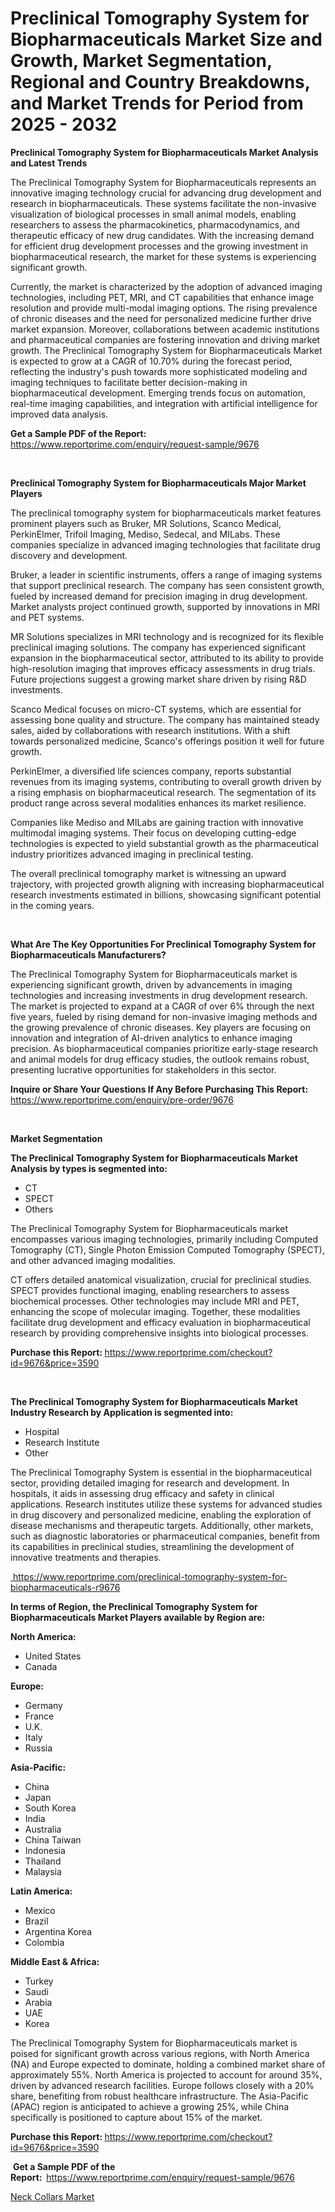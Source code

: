 <p><h1>Preclinical Tomography System for Biopharmaceuticals Market Size and Growth, Market Segmentation, Regional and Country Breakdowns, and Market Trends for Period from 2025 -  2032</h1></p><p><strong>Preclinical Tomography System for Biopharmaceuticals Market Analysis and Latest Trends</strong></p>
<p><p>The Preclinical Tomography System for Biopharmaceuticals represents an innovative imaging technology crucial for advancing drug development and research in biopharmaceuticals. These systems facilitate the non-invasive visualization of biological processes in small animal models, enabling researchers to assess the pharmacokinetics, pharmacodynamics, and therapeutic efficacy of new drug candidates. With the increasing demand for efficient drug development processes and the growing investment in biopharmaceutical research, the market for these systems is experiencing significant growth.</p><p>Currently, the market is characterized by the adoption of advanced imaging technologies, including PET, MRI, and CT capabilities that enhance image resolution and provide multi-modal imaging options. The rising prevalence of chronic diseases and the need for personalized medicine further drive market expansion. Moreover, collaborations between academic institutions and pharmaceutical companies are fostering innovation and driving market growth. The Preclinical Tomography System for Biopharmaceuticals Market is expected to grow at a CAGR of 10.70% during the forecast period, reflecting the industry's push towards more sophisticated modeling and imaging techniques to facilitate better decision-making in biopharmaceutical development. Emerging trends focus on automation, real-time imaging capabilities, and integration with artificial intelligence for improved data analysis.</p></p>
<p><strong>Get a Sample PDF of the Report:&nbsp;</strong> <a href="https://www.reportprime.com/enquiry/request-sample/9676?utm_campaign=2810&utm_medium=2&utm_source=Github&utm_content=ia&utm_term=20032025&utm_id=preclinical-tomography-system-for-biopharmaceuticals">https://www.reportprime.com/enquiry/request-sample/9676</a></p>
<p>&nbsp;</p>
<p><strong>Preclinical Tomography System for Biopharmaceuticals Major Market Players</strong></p>
<p><p>The preclinical tomography system for biopharmaceuticals market features prominent players such as Bruker, MR Solutions, Scanco Medical, PerkinElmer, Trifoil Imaging, Mediso, Sedecal, and MILabs. These companies specialize in advanced imaging technologies that facilitate drug discovery and development.</p><p>Bruker, a leader in scientific instruments, offers a range of imaging systems that support preclinical research. The company has seen consistent growth, fueled by increased demand for precision imaging in drug development. Market analysts project continued growth, supported by innovations in MRI and PET systems.</p><p>MR Solutions specializes in MRI technology and is recognized for its flexible preclinical imaging solutions. The company has experienced significant expansion in the biopharmaceutical sector, attributed to its ability to provide high-resolution imaging that improves efficacy assessments in drug trials. Future projections suggest a growing market share driven by rising R&D investments.</p><p>Scanco Medical focuses on micro-CT systems, which are essential for assessing bone quality and structure. The company has maintained steady sales, aided by collaborations with research institutions. With a shift towards personalized medicine, Scanco's offerings position it well for future growth.</p><p>PerkinElmer, a diversified life sciences company, reports substantial revenues from its imaging systems, contributing to overall growth driven by a rising emphasis on biopharmaceutical research. The segmentation of its product range across several modalities enhances its market resilience.</p><p>Companies like Mediso and MILabs are gaining traction with innovative multimodal imaging systems. Their focus on developing cutting-edge technologies is expected to yield substantial growth as the pharmaceutical industry prioritizes advanced imaging in preclinical testing.</p><p>The overall preclinical tomography market is witnessing an upward trajectory, with projected growth aligning with increasing biopharmaceutical research investments estimated in billions, showcasing significant potential in the coming years.</p></p>
<p>&nbsp;</p>
<p><strong>What Are The Key Opportunities For Preclinical Tomography System for Biopharmaceuticals Manufacturers?</strong></p>
<p><p>The Preclinical Tomography System for Biopharmaceuticals market is experiencing significant growth, driven by advancements in imaging technologies and increasing investments in drug development research. The market is projected to expand at a CAGR of over 6% through the next five years, fueled by rising demand for non-invasive imaging methods and the growing prevalence of chronic diseases. Key players are focusing on innovation and integration of AI-driven analytics to enhance imaging precision. As biopharmaceutical companies prioritize early-stage research and animal models for drug efficacy studies, the outlook remains robust, presenting lucrative opportunities for stakeholders in this sector.</p></p>
<p><strong>Inquire or Share Your Questions If Any Before Purchasing This Report:</strong> <a href="https://www.reportprime.com/enquiry/pre-order/9676?utm_campaign=2810&utm_medium=2&utm_source=Github&utm_content=ia&utm_term=20032025&utm_id=preclinical-tomography-system-for-biopharmaceuticals">https://www.reportprime.com/enquiry/pre-order/9676</a></p>
<p>&nbsp;</p>
<p><strong>Market Segmentation</strong></p>
<p><strong>The Preclinical Tomography System for Biopharmaceuticals Market Analysis by types is segmented into:</strong></p>
<p><ul><li>CT</li><li>SPECT</li><li>Others</li></ul></p>
<p><p>The Preclinical Tomography System for Biopharmaceuticals market encompasses various imaging technologies, primarily including Computed Tomography (CT), Single Photon Emission Computed Tomography (SPECT), and other advanced imaging modalities. </p><p>CT offers detailed anatomical visualization, crucial for preclinical studies. SPECT provides functional imaging, enabling researchers to assess biochemical processes. Other technologies may include MRI and PET, enhancing the scope of molecular imaging. Together, these modalities facilitate drug development and efficacy evaluation in biopharmaceutical research by providing comprehensive insights into biological processes.</p></p>
<p><strong>Purchase this Report:&nbsp;</strong><a href="https://www.reportprime.com/checkout?id=9676&price=3590&utm_campaign=2810&utm_medium=2&utm_source=Github&utm_content=ia&utm_term=20032025&utm_id=preclinical-tomography-system-for-biopharmaceuticals">https://www.reportprime.com/checkout?id=9676&price=3590</a></p>
<p>&nbsp;</p>
<p><strong>The Preclinical Tomography System for Biopharmaceuticals Market Industry Research by Application is segmented into:</strong></p>
<p><ul><li>Hospital</li><li>Research Institute</li><li>Other</li></ul></p>
<p><p>The Preclinical Tomography System is essential in the biopharmaceutical sector, providing detailed imaging for research and development. In hospitals, it aids in assessing drug efficacy and safety in clinical applications. Research institutes utilize these systems for advanced studies in drug discovery and personalized medicine, enabling the exploration of disease mechanisms and therapeutic targets. Additionally, other markets, such as diagnostic laboratories or pharmaceutical companies, benefit from its capabilities in preclinical studies, streamlining the development of innovative treatments and therapies.</p></p>
<p><a href="https://www.reportprime.com/preclinical-tomography-system-for-biopharmaceuticals-r9676?utm_campaign=2810&utm_medium=2&utm_source=Github&utm_content=ia&utm_term=20032025&utm_id=preclinical-tomography-system-for-biopharmaceuticals">&nbsp;https://www.reportprime.com/preclinical-tomography-system-for-biopharmaceuticals-r9676</a></p>
<p><strong>In terms of Region, the Preclinical Tomography System for Biopharmaceuticals Market Players available by Region are:</strong></p>
<p>
    <p> <strong> North America: </strong>
        <ul>
            <li>United States</li>
            <li>Canada</li>
        </ul>
        </p> 
    <p> <strong> Europe: </strong>
        <ul>
            <li>Germany</li>
            <li>France</li>
            <li>U.K.</li>
            <li>Italy</li>
            <li>Russia</li>
        </ul>
        </p> 
    <p> <strong> Asia-Pacific: </strong>
        <ul>
            <li>China</li>
            <li>Japan</li>
            <li>South Korea</li>
            <li>India</li>
            <li>Australia</li>
            <li>China Taiwan</li>
            <li>Indonesia</li>
            <li>Thailand</li>
            <li>Malaysia</li>
        </ul>
        </p> 
    <p> <strong> Latin America: </strong>
        <ul>
            <li>Mexico</li>
            <li>Brazil</li>
            <li>Argentina Korea</li>
            <li>Colombia</li>
        </ul>
        </p> 
    <p> <strong> Middle East & Africa: </strong>
        <ul>
            <li>Turkey</li>
            <li>Saudi</li>
            <li>Arabia</li>
            <li>UAE</li>
            <li>Korea</li>
        </ul>
    </p>
    </p>
<p><p>The Preclinical Tomography System for Biopharmaceuticals market is poised for significant growth across various regions, with North America (NA) and Europe expected to dominate, holding a combined market share of approximately 55%. North America is projected to account for around 35%, driven by advanced research facilities. Europe follows closely with a 20% share, benefiting from robust healthcare infrastructure. The Asia-Pacific (APAC) region is anticipated to achieve a growing 25%, while China specifically is positioned to capture about 15% of the market.</p></p>
<p><strong>Purchase this Report: </strong><a href="https://www.reportprime.com/checkout?id=9676&price=3590&utm_campaign=2810&utm_medium=2&utm_source=Github&utm_content=ia&utm_term=20032025&utm_id=preclinical-tomography-system-for-biopharmaceuticals">https://www.reportprime.com/checkout?id=9676&price=3590</a></p>
<p>&nbsp;<strong>Get a Sample PDF of the Report:&nbsp;&nbsp;</strong><a href="https://www.reportprime.com/enquiry/request-sample/9676?utm_campaign=2810&utm_medium=2&utm_source=Github&utm_content=ia&utm_term=20032025&utm_id=preclinical-tomography-system-for-biopharmaceuticals">https://www.reportprime.com/enquiry/request-sample/9676</a></p>
<p><strong></strong></p>
<p><p><a href="https://github.com/sadimsamid/Market-Research-Report-List-1/blob/main/neck-collars-market.md?utm_campaign=2810&utm_medium=2&utm_source=Github&utm_content=ia&utm_term=20032025&utm_id=preclinical-tomography-system-for-biopharmaceuticals">Neck Collars Market</a></p></p>